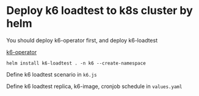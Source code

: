 # Deploy k6 loadtest to k8s cluster by helm

You should deploy k6-operator first, and deploy k6-loadtest

[k6-operator](https://github.com/joeunlog/k6-operator)

```
helm install k6-loadtest . -n k6 --create-namespace
```

Define k6 loadtest scenario in `k6.js`

Define k6 loadtest replica, k6-image, cronjob schedule in `values.yaml`